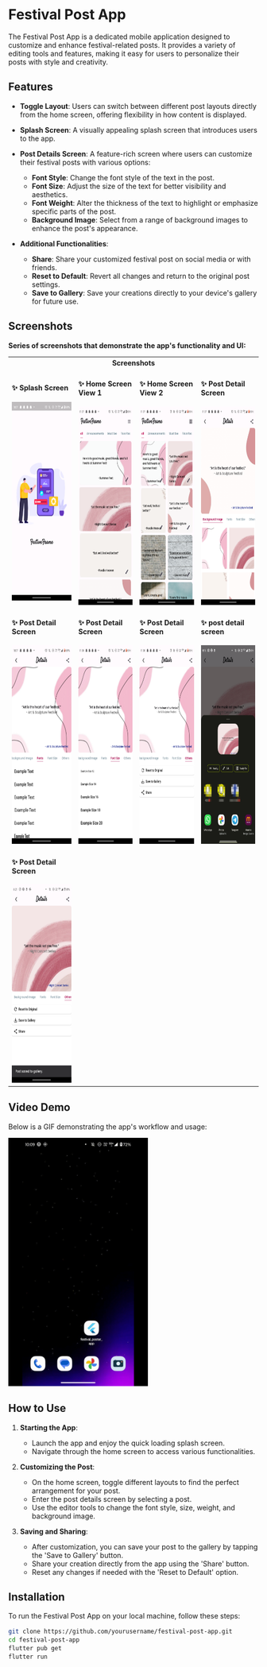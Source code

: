 # Festival Post App

The Festival Post App is a dedicated mobile application designed to customize and enhance festival-related posts. It provides a variety of editing tools and features, making it easy for users to personalize their posts with style and creativity.

## Features

- **Toggle Layout**: Users can switch between different post layouts directly from the home screen, offering flexibility in how content is displayed.

- **Splash Screen**: A visually appealing splash screen that introduces users to the app.

- **Post Details Screen**: A feature-rich screen where users can customize their festival posts with various options:
    - **Font Style**: Change the font style of the text in the post.
    - **Font Size**: Adjust the size of the text for better visibility and aesthetics.
    - **Font Weight**: Alter the thickness of the text to highlight or emphasize specific parts of the post.
    - **Background Image**: Select from a range of background images to enhance the post's appearance.

- **Additional Functionalities**:
    - **Share**: Share your customized festival post on social media or with friends.
    - **Reset to Default**: Revert all changes and return to the original post settings.
    - **Save to Gallery**: Save your creations directly to your device's gallery for future use.

## Screenshots

**Series of screenshots that demonstrate the app's functionality and UI:**  
<table style="border-collapse: collapse; width: 100%;">
<tr>
<th colspan="4" style="text-align: center; border: 0;">Screenshots</th>
</tr>
<tr>
<td style="width: 250px; border: 0;">

#### ✨ Splash Screen
<img src="screenshots/screenshot1.png" height="400em" />

</td>
<td style="width: 220px; border: 0;">

#### ✨ Home Screen View 1
<img src="screenshots/screenshot2.png" height="400em" />

</td>
<td style="width: 220px; border: 0;">

#### ✨ Home Screen View 2
<img src="screenshots/screenshot3.png" height="400em" />

</td>
<td style="width: 220px; border: 0;">

#### ✨ Post Detail Screen
<img src="screenshots/screenshot4.png" height="400em" />

</td>
</tr>
<tr>
<td style="width: 220px; border: 0;">

#### ✨ Post Detail Screen
<img src="screenshots/screenshot5.png" height="400em" />

</td>
<td style="width: 220px; border: 0;">

#### ✨ Post Detail Screen
<img src="screenshots/screenshot6.png" height="400em" />

</td>
<td style="width: 220px; border: 0;">

#### ✨ Post Detail Screen
<img src="screenshots/screenshot7.png" height="400em" />

</td>
<td style="width: 220px; border: 0;">

#### ✨ post detail screen
<img src="screenshots/screenshot8.png" height="400em" />

</td>
</tr>
<tr>
<td style="width: 220px; border: 0;">

#### ✨ Post Detail Screen
<img src="screenshots/screenshot9.png" height="400em" />

</td>

<!-- <td style="width: 220px; border: 0;">
<!-- Placeholder for alignment or future content -->
<!-- </td> -->
<!-- <td style="width: 220px; border: 0;"> -->
<!-- Placeholder for alignment or future content -->
<!-- </td> --> 
</tr>
</table>

## Video Demo

Below is a GIF demonstrating the app's workflow and usage:

<img src="screenshots/app overview.gif" height="500em" />

## How to Use

1. **Starting the App**:
    - Launch the app and enjoy the quick loading splash screen.
    - Navigate through the home screen to access various functionalities.

2. **Customizing the Post**:
    - On the home screen, toggle different layouts to find the perfect arrangement for your post.
    - Enter the post details screen by selecting a post.
    - Use the editor tools to change the font style, size, weight, and background image.

3. **Saving and Sharing**:
    - After customization, you can save your post to the gallery by tapping the 'Save to Gallery' button.
    - Share your creation directly from the app using the 'Share' button.
    - Reset any changes if needed with the 'Reset to Default' option.

## Installation

To run the Festival Post App on your local machine, follow these steps:

```bash
git clone https://github.com/yourusername/festival-post-app.git
cd festival-post-app
flutter pub get
flutter run
